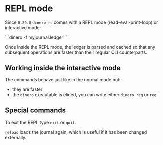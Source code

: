 # REPL mode

Since ```0.29.0``` ```dinero-rs``` comes with a REPL mode (read-eval-print-loop) or interactive mode:

```dinero -f myjournal.ledger````

Once inside the REPL mode, the ledger is parsed and cached so that any subsequent operations are faster than their regular CLI counterparts.

## Working inside the interactive mode

The commands behave just like in the normal mode but:
- they are faster
- the ```dinero``` executable is elided, you can write either ```dinero reg``` or ```reg```

## Special commands

To exit the REPL type ```exit``` or ```quit```.

```reload``` loads the journal again, which is useful if it has been changed externally.
